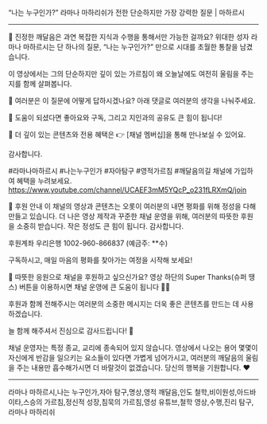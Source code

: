 “나는 누구인가?” 라마나 마하리쉬가 전한 단순하지만 가장 강력한 질문 | 마하르시


---


🌿 진정한 깨달음은 과연 복잡한 지식과 수행을 통해서만 가능한 걸까요?
위대한 성자 라마나 마하르시는 단 하나의 질문,
“나는 누구인가?” 만으로 시대를 초월한 통찰을 남겼습니다.

이 영상에서는 그의 단순하지만 깊이 있는 가르침이
왜 오늘날에도 여전히 울림을 주는지를 함께 살펴봅니다.

💬 여러분은 이 질문에 어떻게 답하시겠나요?
아래 댓글로 여러분의 생각을 나눠주세요.

📌 도움이 되셨다면 좋아요와 구독,
그리고 지인과의 공유도 큰 힘이 됩니다!

🔔 더 깊이 있는 콘텐츠와 전용 혜택은
👉 [채널 멤버십]을 통해 만나보실 수 있어요.

감사합니다.

#라마나마하르시 #나는누구인가 #자아탐구 #영적가르침 #깨달음의길
채널에 가입하여 혜택을 누려보세요.
https://www.youtube.com/channel/UCAEF3mM5YQcP_o231fLRXmQ/join

🙏 후원 안내
이 채널의 영상과 콘텐츠는 오롯이 여러분의 내면 평화를 위해 정성을 다해 만들고 있습니다.
더 나은 영상 제작과 꾸준한 채널 운영을 위해, 여러분의 따뜻한 후원을 소중히 받습니다.
작은 정성도 큰 힘이 됩니다. 감사합니다.

후원계좌
우리은행 1002-960-866837 (예금주: **수)

구독하시고, 매일 마음의 평화를 찾아가는 여정을 시작해 보세요!

🧡 따뜻한 응원으로 채널을 후원하고 싶으신가요?
영상 하단의 Super Thanks(슈퍼 땡스) 버튼을 이용하시면
채널 운영에 큰 도움이 됩니다 🌿✨

후원과 함께 전해주시는 여러분의 소중한 메시지는
더욱 좋은 콘텐츠를 만드는 데 사용하겠습니다.

늘 함께 해주셔서 진심으로 감사드립니다! 🙏

채널 운영자는 특정 종교, 교리에 종속되어 있지 않습니다. 영상에서 나오는 용어 몇몇이 자신에게 반감을 일으키는 요소들이 있다면 가볍게 넘어가시고, 여러분의 깨달음의 울림을 주는 내용만 흡수해가시면 더 바랄것이 없겠습니다. 당신의 행복을 기원합니다. ♥️

---

라마나 마하르시,나는 누구인가,자아 탐구,명상,영적 깨달음,인도 철학,비이원성,아드바이타,스승의 가르침,정신적 성장,침묵의 가르침,영성 유튜브,철학 영상,수행,진리 탐구,라마나 마하리쉬